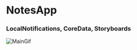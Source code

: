# NotesApp

### LocalNotifications, CoreData, Storyboards

![MainGif](https://user-images.githubusercontent.com/76963888/115115607-0a37a480-9f9e-11eb-9393-dc8804803e9b.gif)
